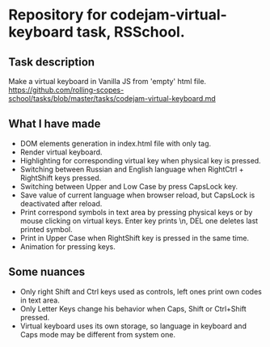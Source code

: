 # Repository for codejam-virtual-keyboard task, RSSchool.

## Task description
Make a virtual keyboard in Vanilla JS from 'empty' html file.
https://github.com/rolling-scopes-school/tasks/blob/master/tasks/codejam-virtual-keyboard.md

## What I have made
- DOM elements generation in index.html file with only <body> tag.
- Render virtual keyboard.
- Highlighting for corresponding virtual key when physical key is pressed.
- Switching between Russian and English language when RightCtrl + RightShift keys pressed.
- Switching between Upper and Low Case by press CapsLock key.
- Save value of current language when browser reload, but CapsLock is deactivated after reload.
- Print correspond symbols in text area by pressing physical keys or by mouse clicking on virtual keys. Enter key prints \n, DEL one deletes last printed symbol.
- Print in Upper Case when RightShift key is pressed in the same time.
- Animation for pressing keys.

## Some nuances
- Only right Shift and Ctrl keys used as controls, left ones print own codes in text area.
- Only Letter Keys change his behavior when Caps, Shift or Ctrl+Shift pressed.
- Virtual keyboard uses its own storage, so language in keyboard and Caps mode may be different from system one.